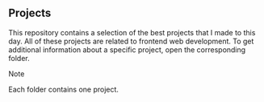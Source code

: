 ## Projects
This repository contains a selection of the best projects that I made to this day. All of these projects are related to frontend web development. To get additional information about a specific project, open the corresponding folder.
> [!NOTE]
> Each folder contains one project.
